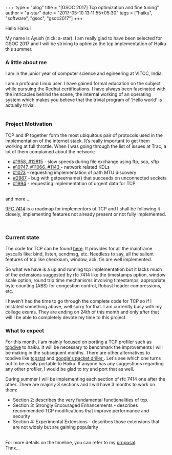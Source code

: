 +++
type = "blog"
title = "[GSOC 2017] Tcp optimization and fine tuning"
author = "a-star"
date = "2017-05-10 13:11:55+05:30"
tags = ["haiku", "software", "gsoc", "gsoc2017"]
+++

Hello Haiku!

My name is Ayush (nick: a-star). I am really glad to have been selected for GSOC 2017 and I will be striving to optimize the tcp implementation of Haiku this summer.


<h3>A little about me</h3>

<p>
I am in the junior year of computer science and egineering at VITCC, India.<br>

I am a profound Linux user. I have gained formal education on the subject while pursuing the Redhat certifications. I have always been fascinated with the intricacies behind the scene, the internal working of an operating system which makes you believe that the trivial program of ‘Hello world’ is actually trivial.<br><br>
</p>

<h3>Project Motivation</h3>

<p>TCP and IP together form the most ubiquitous pair of protocols used in the implementation of the internet stack. It’s really important to get them working at full throttle. When I was going through the list of issues at Trac, a lot of them complained about the network:<br>

<ul>
<li><a href="https://dev.haiku-os.org/query?id=1958&or&id=12815&col=id&col=summary&col=type&col=status&col=priority&col=milestone&col=component&order=priority">#1958, #12815</a> - slow speeds during file exchange using ftp, scp, sftp </li>

<li><a href="https://dev.haiku-os.org/query?id=10747&or&id=11066&or&id=1143&col=id&col=summary&col=type&col=status&col=priority&col=milestone&col=component&order=priority">#10747, #11066, #1143 </a> - network related KDLs </li>

<li><a href="https://dev.haiku-os.org/ticket/1073">#1073</a> - requesting implementation of path MTU discovery  </li>

<li><a href="https://dev.haiku-os.org/ticket/2967">#2967</a> - bug with getpeername() that succeeds on unconnected sockets  </li>

<li><a href="https://dev.haiku-os.org/ticket/1994">#1994</a> - requesting implementation of urgent data for TCP  </li>
</ul>
<br>
and more ...<br>

<a href="https://tools.ietf.org/html/rfc7414">RFC 7414</a> is a roadmap for implementors of TCP and I shall be following it closely, implementing features not already present or not fully implemented.
</p><br>

<h3>Current state</h3>

<p>The code for TCP can be found <a href="https://github.com/haiku/haiku/tree/master/src/add-ons/kernel/network/protocols/tcp"> here</a>. It provides for all the mainframe syscalls like: bind, listen, sendmsg, etc. Needless to say, all the salient features of tcp like checksum, window, ack, fin are well implemented.</p>

<p>So what we have is a up and running tcp implementation but it lacks much of the extensions suggested by rfc 7414 like the timestamps option, window scale option, round trip time mechanisms involving timestamps, appropriate byte counting (ABS) for congestion control, Robust header compressions, etc.</p>

<p>I haven't had the time to go through the complete code for TCP so if I mistated something above, well sorry for that. I am currently busy with my college exams. They are ending on 24th of this month and only after that will I be able to completely devote my time to this project.</p>

<h3>What to expect</h3>

<p>For this month, I am mainly focused on porting a TCP profiler such as <a href="​https://github.com/fastos/tcpdive">tcpdive</a> to haiku. It will be necessary to benchmark the improvements I will be making in the subsequent months. There are other alternatives to tcpdive like <a href="​http://tstat.polito.it/overview.shtml​">tcpstat</a> and <a href="https://news.ycombinator.com/item?id=9857938"> google's packet driller </a>. Let's see which one turns out to be easily portable to Haiku. If anyone has any suggestions regarding any other profiler, I would be glad to try and port that as well.</p>

<p>During summer I will be implementing each section of rfc 7414 one after the other. There are majorly 3 sections and I will have 3 months to work on them:</p>

<ul>
<li>Section 2: describes the very fundamental functionalities of tcp. </li>
<li>Section 3: Strongly Encouraged Enhancements - describes recommended TCP modifications that improve performance and security</li>
<li>Section 4: Experimental Extensions - describes those extensions that are not widely but are gaining popularity </li>
</ul><br>
For more details on the timeline, you can refer to my <a href="https://docs.google.com/document/d/1-FlypLFN2c1OOSkwh9N72uuQWMbY3hHiTwhFSqPaJbM/edit"> proposal</a>.

<br>
Thnx...
